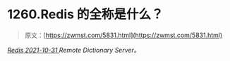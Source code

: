 <!--yml
category: 未分类
date: 0001-01-01 00:00:00
-->

# 1260.Redis 的全称是什么？

> 原文：[https://zwmst.com/5831.html](https://zwmst.com/5831.html)

   [ *Redis* ](https://zwmst.com/redis)*[ <time datetime="2021-11-01T00:57:17+08:00"> 2021-10-31 </time> ](https://zwmst.com/5831.html)  Remote Dictionary Server。*